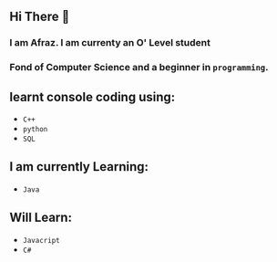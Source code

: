 ## Hi There 👋

### I am Afraz. I am currenty an O' Level student 
### Fond of Computer Science and a beginner in `programming`.

## learnt console coding using:
- `C++`
- `python`
- `SQL`

## I am currently Learning:
- `Java`

## Will Learn: 
- `Javacript`
- `C#`
